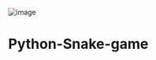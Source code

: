![image](https://github.com/user-attachments/assets/6536c6cf-bae3-4907-9432-ef7e43b81342)
# Python-Snake-game
